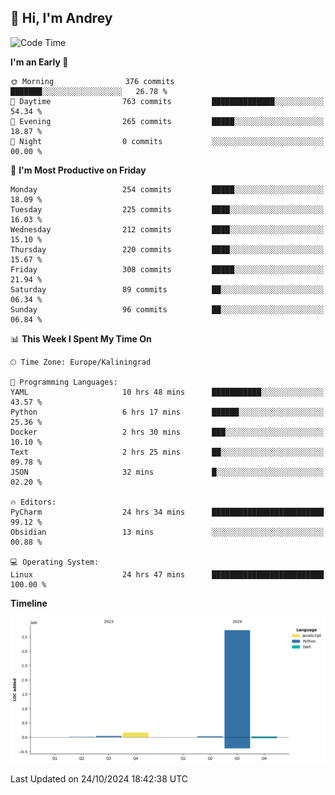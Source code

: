 ## 👋 Hi, I'm Andrey

<!--START_SECTION:waka-->
![Code Time](http://img.shields.io/badge/Code%20Time-533%20hrs%2023%20mins-blue)

**I'm an Early 🐤** 

```text
🌞 Morning                376 commits         ███████░░░░░░░░░░░░░░░░░░   26.78 % 
🌆 Daytime                763 commits         ██████████████░░░░░░░░░░░   54.34 % 
🌃 Evening                265 commits         █████░░░░░░░░░░░░░░░░░░░░   18.87 % 
🌙 Night                  0 commits           ░░░░░░░░░░░░░░░░░░░░░░░░░   00.00 % 
```
📅 **I'm Most Productive on Friday** 

```text
Monday                   254 commits         █████░░░░░░░░░░░░░░░░░░░░   18.09 % 
Tuesday                  225 commits         ████░░░░░░░░░░░░░░░░░░░░░   16.03 % 
Wednesday                212 commits         ████░░░░░░░░░░░░░░░░░░░░░   15.10 % 
Thursday                 220 commits         ████░░░░░░░░░░░░░░░░░░░░░   15.67 % 
Friday                   308 commits         █████░░░░░░░░░░░░░░░░░░░░   21.94 % 
Saturday                 89 commits          ██░░░░░░░░░░░░░░░░░░░░░░░   06.34 % 
Sunday                   96 commits          ██░░░░░░░░░░░░░░░░░░░░░░░   06.84 % 
```


📊 **This Week I Spent My Time On** 

```text
🕑︎ Time Zone: Europe/Kaliningrad

💬 Programming Languages: 
YAML                     10 hrs 48 mins      ███████████░░░░░░░░░░░░░░   43.57 % 
Python                   6 hrs 17 mins       ██████░░░░░░░░░░░░░░░░░░░   25.36 % 
Docker                   2 hrs 30 mins       ███░░░░░░░░░░░░░░░░░░░░░░   10.10 % 
Text                     2 hrs 25 mins       ██░░░░░░░░░░░░░░░░░░░░░░░   09.78 % 
JSON                     32 mins             █░░░░░░░░░░░░░░░░░░░░░░░░   02.20 % 

🔥 Editors: 
PyCharm                  24 hrs 34 mins      █████████████████████████   99.12 % 
Obsidian                 13 mins             ░░░░░░░░░░░░░░░░░░░░░░░░░   00.88 % 

💻 Operating System: 
Linux                    24 hrs 47 mins      █████████████████████████   100.00 % 
```

**Timeline**

![Lines of Code chart](https://raw.githubusercontent.com/Mist3s/Mist3s/main/assets/bar_graph.png)


 Last Updated on 24/10/2024 18:42:38 UTC
<!--END_SECTION:waka-->

